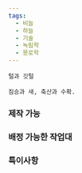 ```yaml
---
tags:
  - 비늘
  - 하늘
  - 기술
  - 녹림학
  - 몽로학
---
```


```
털과 깃털

짐승과 새, 축산과 수확.
```


### 제작 가능



### 배정 가능한 작업대



### 특이사항

